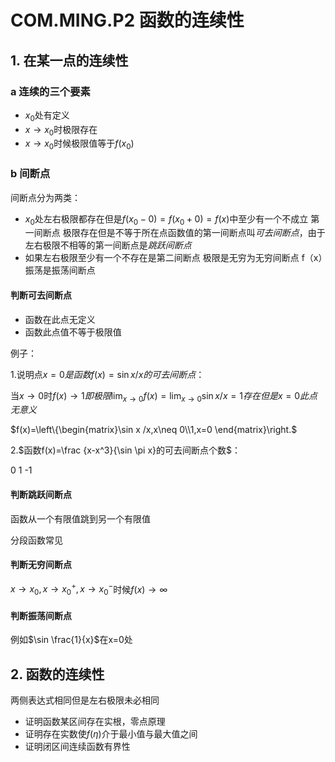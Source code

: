 # COM.MING.P2 函数的连续性

## 1. 在某一点的连续性

### a 连续的三个要素

+ $x_0$处有定义
+ $x\rightarrow x_0$时极限存在
+  $x \rightarrow x_0$时候极限值等于$f(x_0)$

### b 间断点

间断点分为两类：

+ $x_0$处左右极限都存在但是$f(x_0-0)=f(x_0+0)=f(x)$中至少有一个不成立 第一间断点 极限存在但是不等于所在点函数值的第一间断点叫*可去间断点*，由于左右极限不相等的第一间断点是*跳跃间断点*
+ 如果左右极限至少有一个不存在是第二间断点 极限是无穷为无穷间断点 f（x）振荡是振荡间断点

#### 判断可去间断点

+ 函数在此点无定义
+ 函数此点值不等于极限值

例子：

1.说明点$x=0是函数f(x)=\sin x/x的可去间断点$：

当$x \rightarrow 0$时$f(x)\rightarrow 1 即极限 \lim_{x \to 0}f(x)=\lim_{x \to 0}\sin x/x=1存在但是x=0此点无意义$

$f(x)=\left\{\begin{matrix}\sin x /x,x\neq 0\\1,x=0 \end{matrix}\right.$

2.$函数f(x)=\frac {x-x^3}{\sin \pi x}的可去间断点个数$：

0 1 -1

#### 判断跳跃间断点

函数从一个有限值跳到另一个有限值

分段函数常见

#### 判断无穷间断点

$x\rightarrow x_0, x\rightarrow x_0^+, x\rightarrow x^-_0$时候$f(x)\rightarrow \infty$

#### 判断振荡间断点

例如$\sin \frac{1}{x}$在x=0处

## 2. 函数的连续性

两侧表达式相同但是左右极限未必相同

+ 证明函数某区间存在实根，零点原理
+ 证明存在实数使$f(\eta)$介于最小值与最大值之间
+ 证明闭区间连续函数有界性

